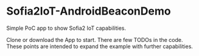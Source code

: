 # Sofia2IoT-AndroidBeaconDemo
Simple PoC app to show Sofia2 IoT capabilities.

Clone or download the App to start. There are few TODOs in the code. These points are intended to expand the example with further capabilities.
